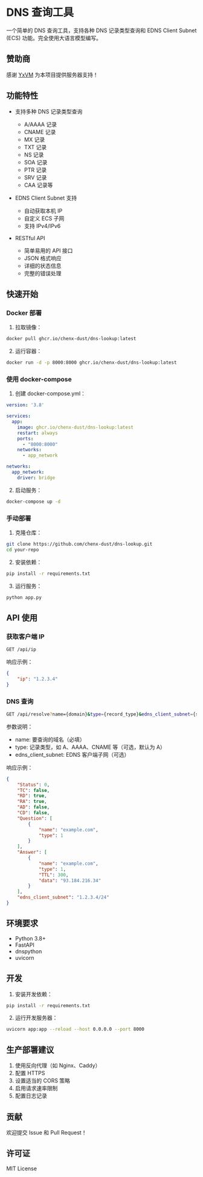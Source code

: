 # DNS 查询工具

一个简单的 DNS 查询工具，支持各种 DNS 记录类型查询和 EDNS Client Subnet (ECS) 功能。完全使用大语言模型编写。

## 赞助商

感谢 [YxVM](https://yxvm.com) 为本项目提供服务器支持！

## 功能特性

- 支持多种 DNS 记录类型查询

  - A/AAAA 记录
  - CNAME 记录
  - MX 记录
  - TXT 记录
  - NS 记录
  - SOA 记录
  - PTR 记录
  - SRV 记录
  - CAA 记录等
- EDNS Client Subnet 支持

  - 自动获取本机 IP
  - 自定义 ECS 子网
  - 支持 IPv4/IPv6
- RESTful API

  - 简单易用的 API 接口
  - JSON 格式响应
  - 详细的状态信息
  - 完整的错误处理

## 快速开始

### Docker 部署

1. 拉取镜像：

```bash
docker pull ghcr.io/chenx-dust/dns-lookup:latest
```

2. 运行容器：

```bash
docker run -d -p 8000:8000 ghcr.io/chenx-dust/dns-lookup:latest
```

### 使用 docker-compose

1. 创建 docker-compose.yml：

```yaml
version: '3.8'

services:
  app:
    image: ghcr.io/chenx-dust/dns-lookup:latest
    restart: always
    ports:
      - "8000:8000"
    networks:
      - app_network

networks:
  app_network:
    driver: bridge
```

2. 启动服务：

```bash
docker-compose up -d
```

### 手动部署

1. 克隆仓库：

```bash
git clone https://github.com/chenx-dust/dns-lookup.git
cd your-repo
```

2. 安装依赖：

```bash
pip install -r requirements.txt
```

3. 运行服务：

```bash
python app.py
```

## API 使用

### 获取客户端 IP

```bash
GET /api/ip
```

响应示例：

```json
{
    "ip": "1.2.3.4"
}
```

### DNS 查询

```bash
GET /api/resolve?name={domain}&type={record_type}&edns_client_subnet={subnet}
```

参数说明：

- name: 要查询的域名（必填）
- type: 记录类型，如 A、AAAA、CNAME 等（可选，默认为 A）
- edns_client_subnet: EDNS 客户端子网（可选）

响应示例：

```json
{
    "Status": 0,
    "TC": false,
    "RD": true,
    "RA": true,
    "AD": false,
    "CD": false,
    "Question": [
        {
            "name": "example.com",
            "type": 1
        }
    ],
    "Answer": [
        {
            "name": "example.com",
            "type": 1,
            "TTL": 300,
            "data": "93.184.216.34"
        }
    ],
    "edns_client_subnet": "1.2.3.4/24"
}
```

## 环境要求

- Python 3.8+
- FastAPI
- dnspython
- uvicorn

## 开发

1. 安装开发依赖：

```bash
pip install -r requirements.txt
```

2. 运行开发服务器：

```bash
uvicorn app:app --reload --host 0.0.0.0 --port 8000
```

## 生产部署建议

1. 使用反向代理（如 Nginx、Caddy）
2. 配置 HTTPS
3. 设置适当的 CORS 策略
4. 启用请求速率限制
5. 配置日志记录

## 贡献

欢迎提交 Issue 和 Pull Request！

## 许可证

MIT License

